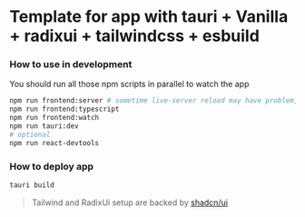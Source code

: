 # Template for app with tauri + Vanilla + radixui + tailwindcss + esbuild

### How to use in development

You should run all those npm scripts in parallel to watch the app
```bash
npm run frontend:server # sometime live-server reload may have problem, just restart it
npm run frontend:typescript
npm run frontend:watch
npm run tauri:dev
# optional
npm run react-devtools
```

### How to deploy app
```bash
tauri build
```

> Tailwind and RadixUi setup are backed by [shadcn/ui](https://github.com/shadcn/ui)
